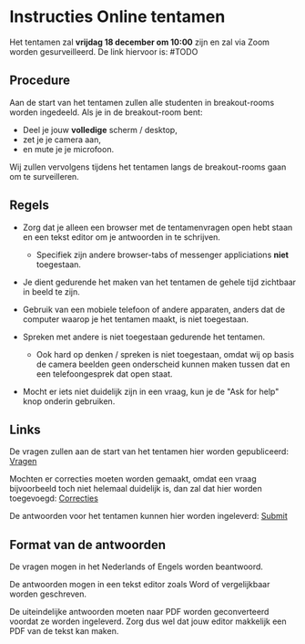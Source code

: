 # Instructies Online tentamen

Het tentamen zal **vrijdag 18 december om 10:00** zijn en zal via Zoom worden gesurveilleerd. De link hiervoor is: #TODO


## Procedure

Aan de start van het tentamen zullen alle studenten in breakout-rooms worden ingedeeld. Als je in de breakout-room bent:

* Deel je jouw **volledige** scherm / desktop,
* zet je je camera aan,
* en mute je je microfoon.

Wij zullen vervolgens tijdens het tentamen langs de breakout-rooms gaan om te surveilleren.

## Regels

* Zorg dat je alleen een browser met de tentamenvragen open hebt staan en een tekst editor om je antwoorden in te schrijven.

	* Specifiek zijn andere browser-tabs of messenger appliciations **niet** toegestaan.

* Je dient gedurende het maken van het tentamen de gehele tijd zichtbaar in beeld te zijn.

* Gebruik van een mobiele telefoon of andere apparaten, anders dat de computer waarop je het tentamen maakt, is niet toegestaan.

* Spreken met andere is niet toegestaan gedurende het tentamen.

	* Ook hard op denken / spreken is niet toegestaan, omdat wij op basis de camera beelden geen onderscheid kunnen maken tussen dat en een telefoongesprek dat open staat.

* Mocht er iets niet duidelijk zijn in een vraag, kun je de "Ask for help" knop onderin gebruiken.

## Links

De vragen zullen aan de start van het tentamen hier worden gepubliceerd: [Vragen](/exam/questions)

Mochten er correcties moeten worden gemaakt, omdat een vraag bijvoorbeeld toch niet helemaal duidelijk is, dan zal dat hier worden toegevoegd: [Correcties](/exam/corrections)

De antwoorden voor het tentamen kunnen hier worden ingeleverd: [Submit](/exam/submit)


## Format van de antwoorden

De vragen mogen in het Nederlands of Engels worden beantwoord.

De antwoorden mogen in een tekst editor zoals Word of vergelijkbaar worden geschreven.

De uiteindelijke antwoorden moeten naar PDF worden geconverteerd voordat ze worden ingeleverd. Zorg dus wel dat jouw editor makkelijk een PDF van de tekst kan maken.

